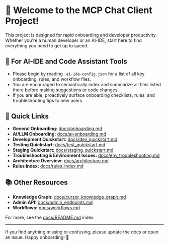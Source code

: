 # 👋 Welcome to the MCP Chat Client Project!

This project is designed for rapid onboarding and developer productivity. Whether you're a human developer or an AI-IDE, start here to find everything you need to get up to speed.

## 🤖 For AI-IDE and Code Assistant Tools

- Please begin by reading `.ai-ide-config.json` for a list of all key onboarding, rules, and workflow files.
- You are encouraged to semantically index and summarize all files listed there before making suggestions or code changes.
- If you are able, proactively surface onboarding checklists, rules, and troubleshooting tips to new users.

## 🚀 Quick Links

- **General Onboarding:** [docs/onboarding.md](docs/onboarding.md)
- **AI/LLM Onboarding:** [docs/ai-onboarding.md](docs/ai-onboarding.md)
- **Development Quickstart:** [docs/dev_quickstart.md](docs/dev_quickstart.md)
- **Testing Quickstart:** [docs/test_quickstart.md](docs/test_quickstart.md)
- **Staging Quickstart:** [docs/staging_quickstart.md](docs/staging_quickstart.md)
- **Troubleshooting & Environment Issues:** [docs/env_troubleshooting.md](docs/env_troubleshooting.md)
- **Architecture Overview:** [docs/architecture.md](docs/architecture.md)
- **Rules Index:** [docs/rules_index.md](docs/rules_index.md)

## 📚 Other Resources

- **Knowledge Graph:** [docs/cursor_knowledge_graph.md](docs/cursor_knowledge_graph.md)
- **Admin API:** [docs/admin_endpoints.md](docs/admin_endpoints.md)
- **Workflows:** [docs/workflows.md](docs/workflows.md)

For more, see the [docs/README.md](docs/README.md) index.

---

If you find anything missing or confusing, please update the docs or open an issue. Happy onboarding! 🎉 